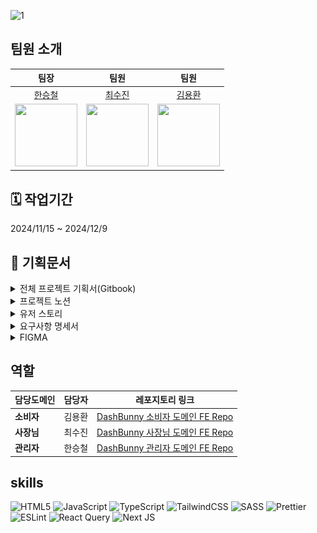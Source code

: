 ![1](https://github.com/user-attachments/assets/194df610-addf-4a25-9292-68ec10ccfbf5)

## 팀원 소개

| 팀장 | 팀원 | 팀원 | 
|:---:|:---:|:---:|
[한승철](https://github.com/HSCHEOL)| [최수진](https://github.com/tomatto0) | [김용환](https://github.com/yonghwna)  | 
|<img src="https://private-avatars.githubusercontent.com/u/12750452?jwt=eyJhbGciOiJIUzI1NiIsInR5cCI6IkpXVCJ9.eyJpc3MiOiJnaXRodWIuY29tIiwiYXVkIjoicmF3LmdpdGh1YnVzZXJjb250ZW50LmNvbSIsImtleSI6ImtleTEiLCJleHAiOjE3MzQ2MTIwNjAsIm5iZiI6MTczNDYxMDg2MCwicGF0aCI6Ii91LzEyNzUwNDUyIn0.dJUND6txUNBsYXe-qdfLEfAqrXIkeZXG2c3HWScxrfU&v=4" width="100" height="100"/>|<img src="https://private-avatars.githubusercontent.com/u/175578211?jwt=eyJhbGciOiJIUzI1NiIsInR5cCI6IkpXVCJ9.eyJpc3MiOiJnaXRodWIuY29tIiwiYXVkIjoicmF3LmdpdGh1YnVzZXJjb250ZW50LmNvbSIsImtleSI6ImtleTEiLCJleHAiOjE3MzQ2MTIxMjAsIm5iZiI6MTczNDYxMDkyMCwicGF0aCI6Ii91LzE3NTU3ODIxMSJ9.TUnGMsXPkTZEudTKJ6Ch0VyduAIsAztLCdaTkDjhxds&v=4" width="100" height="100"/>|<img src="https://private-avatars.githubusercontent.com/u/101388379?jwt=eyJhbGciOiJIUzI1NiIsInR5cCI6IkpXVCJ9.eyJpc3MiOiJnaXRodWIuY29tIiwiYXVkIjoicmF3LmdpdGh1YnVzZXJjb250ZW50LmNvbSIsImtleSI6ImtleTEiLCJleHAiOjE3MzQ2MTIzMDAsIm5iZiI6MTczNDYxMTEwMCwicGF0aCI6Ii91LzEwMTM4ODM3OSJ9.iQoiALQAEwTQRTc8ifKZvFnmvX1pDZM8RnVJ4HKPQiM&v=4" width="100" height="100"/>

## 🗓️ 작업기간 

2024/11/15 ~ 2024/12/9

## 📔 기획문서

<details>
<summary>전체 프로젝트 기획서(Gitbook)</summary>

[🔗 GitBook 바로가기](https://team1-4.gitbook.io/team1)

[![GitBook Link](readme_image/gitbook.jpg)](https://team1-4.gitbook.io/team1)

</details>

<details>
<summary>프로젝트 노션</summary>

[🔗 Notion 바로가기](https://neul.notion.site/Team01-159dc69321d780c98a89d9b62f3a597f?pvs=4)

[![Notion](readme_image/notion.jpg)](https://neul.notion.site/Team01-159dc69321d780c98a89d9b62f3a597f?pvs=4)

</details>

<details>
<summary>유저 스토리</summary>

유저스토리는 소비자와 관리자/사장님 두 그룹으로 나누어 작성하였습니다. 각 플랫폼의 유저 니즈와 핵심 기능을 연계하여, 구현해야 할 기능의 우선순위를 체계적으로 고려하였습니다.

![유저스토리_소비자](./readme_image/user_story_customer.jpg)  
![유저스토리_관리자,사장님](./readme_image/user_story_manager.jpg)

</details>

<details>
<summary>요구사항 명세서</summary>

[🔗 요구사항 명세서 바로가기](https://docs.google.com/spreadsheets/d/1SIp4nXwJ0ElFOywPJW0efp9M_8tOnuo6Mcc7AePjCrI/edit?usp=sharing/)

[![요구사항 명세서](./readme_image/Requirement_Specification.jpg)](https://docs.google.com/spreadsheets/d/1SIp4nXwJ0ElFOywPJW0efp9M_8tOnuo6Mcc7AePjCrI/edit?usp=sharing/)

</details>

<details>
<summary>FIGMA</summary>

[🔗 FIGMA 바로가기](<https://www.figma.com/design/2tK4q9q0Tj8ekFfGMZC77K/FE2-4%EC%B0%A8-%ED%94%84%EB%A1%9C%EC%A0%9D%ED%8A%B8-%ED%99%94%EB%A9%B4%EA%B8%B0%ED%9A%8D%EC%84%9C_1118(%EC%99%B8%EB%B6%80%EB%85%B8%EC%B6%9C%EC%9A%A9)?node-id=1-3&t=EaPrvldFNMvwYRRS-1>)

[![피그마 화면계획서](readme_image/figma.jpg)](<https://www.figma.com/design/2tK4q9q0Tj8ekFfGMZC77K/FE2-4%EC%B0%A8-%ED%94%84%EB%A1%9C%EC%A0%9D%ED%8A%B8-%ED%99%94%EB%A9%B4%EA%B8%B0%ED%9A%8D%EC%84%9C_1118(%EC%99%B8%EB%B6%80%EB%85%B8%EC%B6%9C%EC%9A%A9)?node-id=1-3&t=EaPrvldFNMvwYRRS-1>)

</details>


## 역할
| 담당도메인 | 담당자 | 레포지토리 링크 |
| --- | --- | --- |
| **소비자** | 김용환 | [DashBunny 소비자 도메인 FE Repo](https://github.com/yonghwna/WEB2_1_DashBunny_FE) |
| **사장님** | 최수진 | [DashBunny 사장님 도메인 FE Repo](https://github.com/neulrain/WEB2_1_DashBunny_FE) |
| **관리자** | 한승철 | [DashBunny 관리자 도메인 FE Repo](https://github.com/HSCHEOL/DashBunny_FE) |
## skills
![HTML5](https://img.shields.io/badge/html5-%23E34F26.svg?style=for-the-badge&logo=html5&logoColor=white)
![JavaScript](https://img.shields.io/badge/javascript-%23323330.svg?style=for-the-badge&logo=javascript&logoColor=%23F7DF1E)
![TypeScript](https://img.shields.io/badge/typescript-%23007ACC.svg?style=for-the-badge&logo=typescript&logoColor=white)
![TailwindCSS](https://img.shields.io/badge/tailwindcss-%2338B2AC.svg?style=for-the-badge&logo=tailwind-css&logoColor=white)
![SASS](https://img.shields.io/badge/SASS-hotpink.svg?style=for-the-badge&logo=SASS&logoColor=white)
![Prettier](https://img.shields.io/badge/prettier-%23F7B93E.svg?style=for-the-badge&logo=prettier&logoColor=black)
![ESLint](https://img.shields.io/badge/ESLint-4B3263?style=for-the-badge&logo=eslint&logoColor=white)
![React Query](https://img.shields.io/badge/-React%20Query-FF4154?style=for-the-badge&logo=react%20query&logoColor=white)
![Next JS](https://img.shields.io/badge/Next-black?style=for-the-badge&logo=next.js&logoColor=white)
